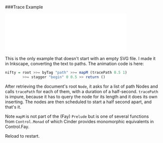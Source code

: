 ###Trace Example

<embed height="125" width="400" id="EXAMPLE" name="EXAMPLE" src="examples/Nifty.svg"/>

This is the only example that doesn't start with an empty SVG file. I made it in
Inkscape, converting the text to paths. The animation code is here:

```haskell
nifty = root >>= byTag "path" >>= mapM (tracePath 0.5 1)
        >>= stagger "begin" 0 0.5 >> return ()
```

After retrieving the document's root `Node`, it asks for a list of path Nodes and
calls `tracePath` for each of them, with a duration of a half-second. `tracePath` is impure, because it has to query
the node for its length and it does its own inserting. The nodes are then scheduled to start
a half second apart, and that's it.

Note `mapM` is not part of the (Fay) `Prelude` but is one of several functions
from `Control.Monad` of which Cinder provides monomorphic equivalents in Control.Fay.

Reload to restart.
